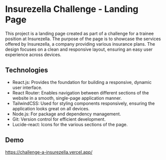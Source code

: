 # Insurezella Challenge - Landing Page
This project is a landing page created as part of a challenge for a trainee position at Insurezella. The purpose of the page is to showcase the services offered by Insurezella, a company providing various insurance plans. The design focuses on a clean and responsive layout, ensuring an easy user experience across devices.
## Technologies
- React.js: Provides the foundation for building a responsive, dynamic user interface.
- React Router: Enables navigation between different sections of the website in a smooth, single-page application manner.
- TailwindCSS: Used for styling components responsively, ensuring the application looks great on all devices.
- Node.js: For package and dependency management.
- Git: Version control for efficient development.
- Lucide-react: Icons for the various sections of the page.
## Demo
https://challenge-a-insurezella.vercel.app/

